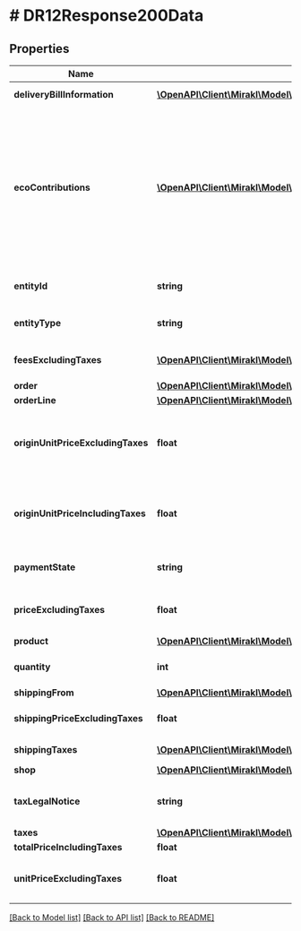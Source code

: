 # # DR12Response200Data

## Properties

Name | Type | Description | Notes
------------ | ------------- | ------------- | -------------
**deliveryBillInformation** | [**\OpenAPI\Client\Mirakl\Model\DR12Response200DataDeliveryBillInformation[]**](DR12Response200DataDeliveryBillInformation.md) | Delivery billing information | [optional]
**ecoContributions** | [**\OpenAPI\Client\Mirakl\Model\DR12Response200DataEcoContributions[]**](DR12Response200DataEcoContributions.md) | List of eco-contribution amounts and corresponding producer identifiers, if applicable&lt;br/&gt; Only available if the operator activates the circular economy information collection. | [optional]
**entityId** | **string** | The entity id the document line relates to | [optional]
**entityType** | **string** | The entity type the document line relates to | [optional]
**feesExcludingTaxes** | [**\OpenAPI\Client\Mirakl\Model\DR12Response200DataFeesExcludingTaxes[]**](DR12Response200DataFeesExcludingTaxes.md) | List of fees applied on the order line | [optional]
**order** | [**\OpenAPI\Client\Mirakl\Model\DR12Response200DataOrder**](DR12Response200DataOrder.md) |  | [optional]
**orderLine** | [**\OpenAPI\Client\Mirakl\Model\DR12Response200DataOrderLine**](DR12Response200DataOrderLine.md) |  | [optional]
**originUnitPriceExcludingTaxes** | **float** | The original unit price excluding tax of the offer associated with the order line | [optional]
**originUnitPriceIncludingTaxes** | **float** | The original unit price including tax of the offer associated with the order line | [optional]
**paymentState** | **string** | Document request line payment status | [optional]
**priceExcludingTaxes** | **float** | The price excluding taxes after promotions | [optional]
**product** | [**\OpenAPI\Client\Mirakl\Model\DR12Response200DataProduct**](DR12Response200DataProduct.md) |  | [optional]
**quantity** | **int** | The quantity of the document line | [optional]
**shippingFrom** | [**\OpenAPI\Client\Mirakl\Model\DR12Response200DataShippingFrom**](DR12Response200DataShippingFrom.md) |  | [optional]
**shippingPriceExcludingTaxes** | **float** | The shipping price excluding taxes | [optional]
**shippingTaxes** | [**\OpenAPI\Client\Mirakl\Model\DR12Response200DataShippingTaxes[]**](DR12Response200DataShippingTaxes.md) | The shipping taxes | [optional]
**shop** | [**\OpenAPI\Client\Mirakl\Model\DR12Response200DataShop**](DR12Response200DataShop.md) |  | [optional]
**taxLegalNotice** | **string** | The legal notice applying to the offer’s tax calculation | [optional]
**taxes** | [**\OpenAPI\Client\Mirakl\Model\DR12Response200DataTaxes[]**](DR12Response200DataTaxes.md) | The taxes | [optional]
**totalPriceIncludingTaxes** | **float** | The total price | [optional]
**unitPriceExcludingTaxes** | **float** | The unit price excluding taxes after promotions | [optional]

[[Back to Model list]](../../README.md#models) [[Back to API list]](../../README.md#endpoints) [[Back to README]](../../README.md)
